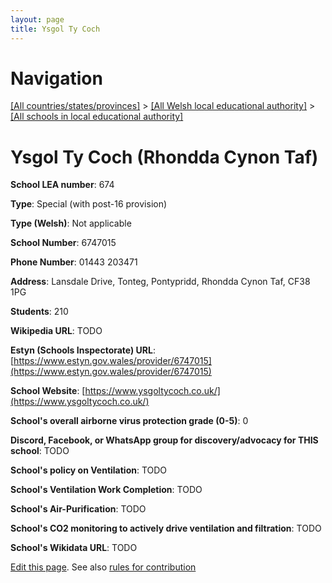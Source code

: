 ```yaml
---
layout: page
title: Ysgol Ty Coch
---
```

# Navigation

[[All countries/states/provinces]](../../..) > [[All Welsh local educational authority]](../..) > [[All schools in local educational authority]](..)

# Ysgol Ty Coch (Rhondda Cynon Taf)

**School LEA number**: 674

**Type**: Special (with post-16 provision)

**Type (Welsh)**: Not applicable

**School Number**: 6747015

**Phone Number**: 01443 203471

**Address**: Lansdale Drive, Tonteg, Pontypridd, Rhondda Cynon Taf, CF38 1PG

**Students**: 210

**Wikipedia URL**: TODO

**Estyn (Schools Inspectorate) URL**: [https://www.estyn.gov.wales/provider/6747015](https://www.estyn.gov.wales/provider/6747015)

**School Website**: [https://www.ysgoltycoch.co.uk/](https://www.ysgoltycoch.co.uk/)

**School's overall airborne virus protection grade (0-5)**: 0

**Discord, Facebook, or WhatsApp group for discovery/advocacy for THIS school**: TODO

**School's policy on Ventilation**: TODO

**School's Ventilation Work Completion**: TODO

**School's Air-Purification**: TODO

**School's CO2 monitoring to actively drive ventilation and filtration**: TODO

**School's Wikidata URL**: TODO




[Edit this page](https://github.com/VentilationProject/Wales/edit/prif/./Rhondda_Cynon_Taf/Ysgol_Ty_Coch.md). See also [rules for contribution](../../../contribution-rules/)